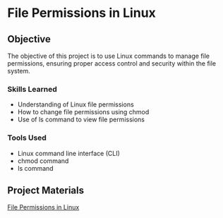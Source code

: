 # File Permissions in Linux

## Objective
The objective of this project is to use Linux commands to manage file permissions, ensuring proper access control and security within the file system.


### Skills Learned
- Understanding of Linux file permissions
- How to change file permissions using chmod
- Use of ls command to view file permissions

### Tools Used
- Linux command line interface (CLI)
- chmod command
- ls command

## Project Materials
<a href="https://docs.google.com/document/d/1unX1WOdIcOmNgpH5tu1QxpuS36sGLppQCzZkWGk9VBk/edit?usp=sharing">File Permissions in Linux</a>
